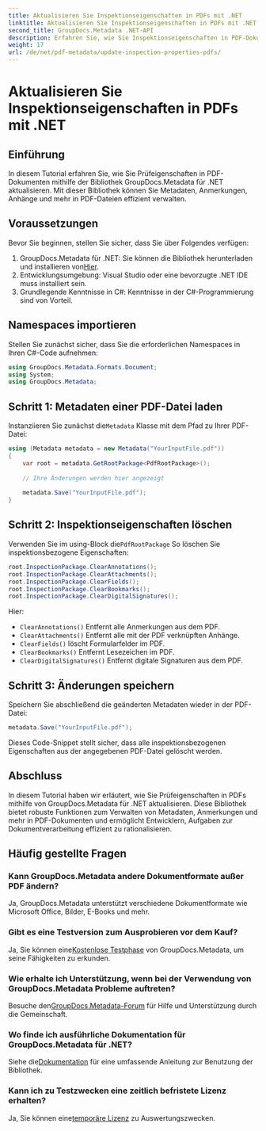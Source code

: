 ```yaml
---
title: Aktualisieren Sie Inspektionseigenschaften in PDFs mit .NET
linktitle: Aktualisieren Sie Inspektionseigenschaften in PDFs mit .NET
second_title: GroupDocs.Metadata .NET-API
description: Erfahren Sie, wie Sie Inspektionseigenschaften in PDF-Dokumenten mit GroupDocs.Metadata für .NET aktualisieren. Verwalten Sie Metadaten und Anmerkungen effizient mit C#.
weight: 17
url: /de/net/pdf-metadata/update-inspection-properties-pdfs/
---
```


# Aktualisieren Sie Inspektionseigenschaften in PDFs mit .NET

## Einführung
In diesem Tutorial erfahren Sie, wie Sie Prüfeigenschaften in PDF-Dokumenten mithilfe der Bibliothek GroupDocs.Metadata für .NET aktualisieren. Mit dieser Bibliothek können Sie Metadaten, Anmerkungen, Anhänge und mehr in PDF-Dateien effizient verwalten.
## Voraussetzungen
Bevor Sie beginnen, stellen Sie sicher, dass Sie über Folgendes verfügen:
1.  GroupDocs.Metadata für .NET: Sie können die Bibliothek herunterladen und installieren von[Hier](https://releases.groupdocs.com/metadata/net/).
2. Entwicklungsumgebung: Visual Studio oder eine bevorzugte .NET IDE muss installiert sein.
3. Grundlegende Kenntnisse in C#: Kenntnisse in der C#-Programmierung sind von Vorteil.

## Namespaces importieren
Stellen Sie zunächst sicher, dass Sie die erforderlichen Namespaces in Ihren C#-Code aufnehmen:
```csharp
using GroupDocs.Metadata.Formats.Document;
using System;
using GroupDocs.Metadata;
```
## Schritt 1: Metadaten einer PDF-Datei laden
 Instanziieren Sie zunächst die`Metadata` Klasse mit dem Pfad zu Ihrer PDF-Datei:
```csharp
using (Metadata metadata = new Metadata("YourInputFile.pdf"))
{
    var root = metadata.GetRootPackage<PdfRootPackage>();
    
    // Ihre Änderungen werden hier angezeigt
    
    metadata.Save("YourInputFile.pdf");
}
```
## Schritt 2: Inspektionseigenschaften löschen
 Verwenden Sie im using-Block die`PdfRootPackage` So löschen Sie inspektionsbezogene Eigenschaften:
```csharp
root.InspectionPackage.ClearAnnotations();
root.InspectionPackage.ClearAttachments();
root.InspectionPackage.ClearFields();
root.InspectionPackage.ClearBookmarks();
root.InspectionPackage.ClearDigitalSignatures();
```
Hier:
- `ClearAnnotations()` Entfernt alle Anmerkungen aus dem PDF.
- `ClearAttachments()` Entfernt alle mit der PDF verknüpften Anhänge.
- `ClearFields()` löscht Formularfelder im PDF.
- `ClearBookmarks()` Entfernt Lesezeichen im PDF.
- `ClearDigitalSignatures()` Entfernt digitale Signaturen aus dem PDF.
## Schritt 3: Änderungen speichern
Speichern Sie abschließend die geänderten Metadaten wieder in der PDF-Datei:
```csharp
metadata.Save("YourInputFile.pdf");
```
Dieses Code-Snippet stellt sicher, dass alle inspektionsbezogenen Eigenschaften aus der angegebenen PDF-Datei gelöscht werden.

## Abschluss
In diesem Tutorial haben wir erläutert, wie Sie Prüfeigenschaften in PDFs mithilfe von GroupDocs.Metadata für .NET aktualisieren. Diese Bibliothek bietet robuste Funktionen zum Verwalten von Metadaten, Anmerkungen und mehr in PDF-Dokumenten und ermöglicht Entwicklern, Aufgaben zur Dokumentverarbeitung effizient zu rationalisieren.

## Häufig gestellte Fragen
### Kann GroupDocs.Metadata andere Dokumentformate außer PDF ändern?
Ja, GroupDocs.Metadata unterstützt verschiedene Dokumentformate wie Microsoft Office, Bilder, E-Books und mehr.
### Gibt es eine Testversion zum Ausprobieren vor dem Kauf?
 Ja, Sie können eine[Kostenlose Testphase](https://releases.groupdocs.com/) von GroupDocs.Metadata, um seine Fähigkeiten zu erkunden.
### Wie erhalte ich Unterstützung, wenn bei der Verwendung von GroupDocs.Metadata Probleme auftreten?
 Besuche den[GroupDocs.Metadata-Forum](https://forum.groupdocs.com/c/metadata/14) für Hilfe und Unterstützung durch die Gemeinschaft.
### Wo finde ich ausführliche Dokumentation für GroupDocs.Metadata für .NET?
 Siehe die[Dokumentation](https://tutorials.groupdocs.com/metadata/net/) für eine umfassende Anleitung zur Benutzung der Bibliothek.
### Kann ich zu Testzwecken eine zeitlich befristete Lizenz erhalten?
 Ja, Sie können eine[temporäre Lizenz](https://purchase.groupdocs.com/temporary-license/) zu Auswertungszwecken.
